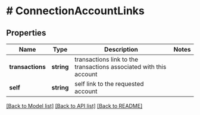 # # ConnectionAccountLinks

## Properties

Name | Type | Description | Notes
------------ | ------------- | ------------- | -------------
**transactions** | **string** | transactions link to the transactions associated with this account |
**self** | **string** | self link to the requested account |

[[Back to Model list]](../../README.md#models) [[Back to API list]](../../README.md#endpoints) [[Back to README]](../../README.md)

